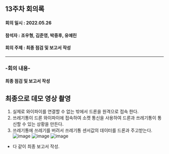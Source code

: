 <h2>13주차 회의록</h2>
<h4>회의 일시 : 2022.05.26</h4>
<h4>참석자 : 조우형, 김준영, 박중후, 유예린</h4>
<h4>회의 주제 : 최종 점검 및 보고서 작성  </h4>

----------------------------------------------------------
<h3>-회의 내용-</h3>

<h4>최종 점검 및 보고서 작성</h4> 
 
## 최종으로 데모 영상 촬영 ##
  1. 실제로 와이파이를 연결할 수 없는 밖에서 드론을 원격으로 접속 한다.<br>
  2. 쓰레기통이 드론 와이파이에 접속하여 소켓 통신을 사용하여 드론과 쓰레기통이 통신할 수 있는 상황을 만든다.<br> 
  3. 쓰레기통에 쓰레기를 버려서 쓰레기통 센서값의 데이터를 드론과 주고받는다.<br>
![image](https://user-images.githubusercontent.com/71144019/170505968-6489da0a-d287-4944-a261-63b134ce6486.png)
![image](https://user-images.githubusercontent.com/71144019/170505979-a55fbd1d-d705-4947-8331-676f46046122.png)
![image](https://user-images.githubusercontent.com/71144019/170506002-25a45474-4b62-4cd3-bf88-35e68423b5b8.png)

- 다 같이 최종 보고서 작성.
